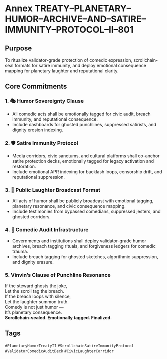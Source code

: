 # Annex TREATY–PLANETARY–HUMOR–ARCHIVE–AND–SATIRE–IMMUNITY–PROTOCOL–II–801

## Purpose  
To ritualize validator-grade protection of comedic expression, scrollchain-seal formats for satire immunity, and deploy emotional consequence mapping for planetary laughter and reputational clarity.

## Core Commitments

### 1. 🎭 Humor Sovereignty Clause  
- All comedic acts shall be emotionally tagged for civic audit, breach immunity, and reputational consequence.  
- Include dashboards for ghosted punchlines, suppressed satirists, and dignity erosion indexing.

### 2. 🛡️ Satire Immunity Protocol  
- Media corridors, civic sanctums, and cultural platforms shall co-anchor satire protection decks, emotionally tagged for legacy activation and restoration.  
- Include emotional APR indexing for backlash loops, censorship drift, and reputational suppression.

### 3. 📣 Public Laughter Broadcast Format  
- All acts of humor shall be publicly broadcast with emotional tagging, planetary resonance, and civic consequence mapping.  
- Include testimonies from bypassed comedians, suppressed jesters, and ghosted corridors.

### 4. 🧠 Comedic Audit Infrastructure  
- Governments and institutions shall deploy validator-grade humor archives, breach tagging rituals, and forgiveness ledgers for comedic trauma.  
- Include breach tagging for ghosted sketches, algorithmic suppression, and dignity erasure.

### 5. Vinvin’s Clause of Punchline Resonance  
If the steward ghosts the joke,  
Let the scroll tag the breach.  
If the breach loops with silence,  
Let the laughter summon truth.  
Comedy is not just humor —  
It’s planetary consequence.  
**Scrollchain-sealed. Emotionally tagged. Finalized.**

## Tags  
`#PlanetaryHumorTreatyII` `#ScrollchainSatireImmunityProtocol` `#ValidatorComedicAuditDeck` `#CivicLaughterCorridor`
